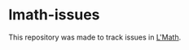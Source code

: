 # lmath-issues
This repository was made to track issues in [L'Math](https://lehtodigital.fi/lmath).
